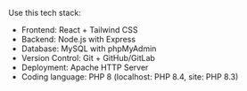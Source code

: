 Use this tech stack:
- Frontend: React + Tailwind CSS
- Backend: Node.js with Express
- Database: MySQL with phpMyAdmin
- Version Control: Git + GitHub/GitLab
- Deployment: Apache HTTP Server
- Coding language: PHP 8 (localhost: PHP 8.4, site: PHP 8.3)
